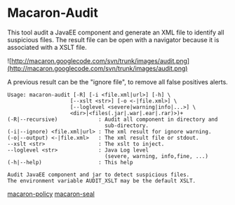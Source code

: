 # Macaron-Audit #
This tool audit a JavaEE component and generate an XML file to identify all
suspicious files. The result file can be open with a navigator because it is
associated with a XSLT file.

![http://macaron.googlecode.com/svn/trunk/images/audit.png](http://macaron.googlecode.com/svn/trunk/images/audit.png)

A previous result can be the "ignore file", to remove all false positives alerts.
```
Usage: macaron-audit [-R] [-i <file.xml|url>] [-h] \
                    [--xslt <str>] [-o <-|file.xml>] \
                    [--loglevel <severe|warning|info|...>] \
                    <dir>|<files(.jar|.war|.ear|.rar)>)+
(-R|--recursive)             : Audit all component in directory and
                               sub-directory.
(-i|--ignore) <file.xml|url> : The xml result for ignore warning.
(-o|--output) <-|file.xml>   : The xml result file or stdout.
--xslt <str>                 : The xslt to inject.
--loglevel <str>             : Java Log level
                               (severe, warning, info,fine, ...)
(-h|--help)                  : This help

Audit JavaEE component and jar to detect suspicious files.
The environment variable AUDIT_XSLT may be the default XSLT.
```

[macaron-policy](macaronPolicy.md) [macaron-seal](macaronSeal.md)